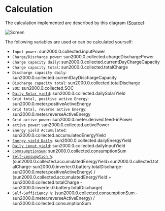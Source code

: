 # Calculation

The calculation implemented are described by this diagram ([Source](https://github.com/ChrisBCH/SunLuna2000_iobroker/blob/main/HuaweiSunLuna2000.png)):

![Screen](./images/HuaweiSunLuna2000-v2.png)

The following variables are used or can be calculated yourself:

- `Input power`: sun2000.0.collected.inputPower 
- `Charge/Discharge power`: sun2000.0.collected.chargeDischargePower
- `Charge capacity daily`: sun2000.0.collected.currentDayChargeCapacity
- `Charge capacity total`: sun2000.0.collected.totalCharge
- `Discharge capacity daily`: sun2000.0.collected.currentDayDischargeCapacity
- `Discharge capacity total`: sun2000.0.collected.totalDischarge
- `SOC`: sun2000.0.collected.SOC
- [`Daily Solar yield`](https://github.com/bolliy/ioBroker.sun2000/wiki/Energieertrag-%28Yield-today%29/#dailysolaryield): sun2000.0.collected.dailySolarYield
- `Grid total, positive active Energy`: sun2000.0.meter.positiveActiveEnergy
- `Grid total, reverse active Energy`: sun2000.0.meter.reverseActiveEnergy
- `Grid active power`: sun2000.0.meter.derived.feed-inPower
- `active power`: sun2000.0.collected.activePower
- `Energy yield Accumulated`: sun2000.0.collected.accumulatedEnergyYield
- [`Energy yield Daily`](https://github.com/bolliy/ioBroker.sun2000/wiki/Energieertrag-(Yield-today)): sun2000.0.collected.dailyEnergyYield
- [`Daily input yield`](https://github.com/bolliy/ioBroker.sun2000/wiki/Energieertrag-%28Yield-today%29/#dailyinputyield): sun2000.0.collected.dailyInputYield
- [`CommsumptionSum`](https://github.com/bolliy/ioBroker.sun2000/wiki/Hausverbrauch-(consumption)): sun2000.0.collected.consumptionSum
- [`Self-consumption %`](https://github.com/bolliy/ioBroker.sun2000/wiki/Eigenverbrauch-(self%E2%80%90consumption)): (sun2000.0.collected.accumulatedEnergyYield+sun2000.0.collected.totalCharge-sun2000.0.inverter.0.battery.totalDischarge- sun2000.0.meter.positiveActiveEnergy) / (sun2000.0.collected.accumulatedEnergyYield + sun2000.0.collected.totalCharge - sun2000.0.inverter.0.battery.totalDischarge)
- `Self-Sufficiency %`: (sun2000.0.collected.consumptionSum - sun2000.0.meter.reverseActiveEnergy) / sun2000.0.collected.consumptionSum

